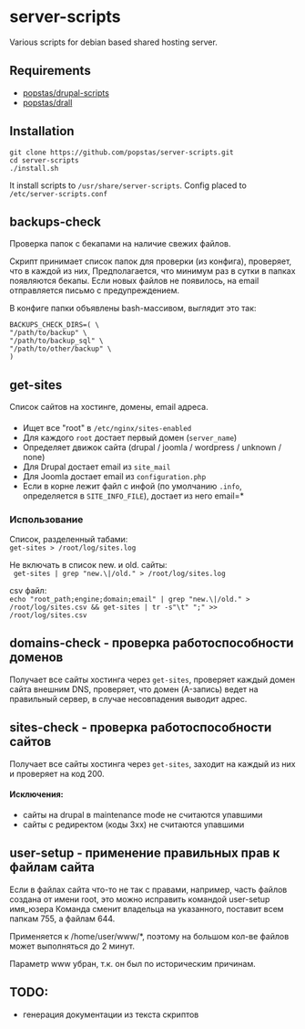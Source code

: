 # server-scripts
Various scripts for debian based shared hosting server.

## Requirements
- [popstas/drupal-scripts](https://github.com/popstas/drupal-scripts)
- [popstas/drall](https://github.com/popstas/drall)

## Installation
```
git clone https://github.com/popstas/server-scripts.git
cd server-scripts
./install.sh
```

It install scripts to `/usr/share/server-scripts`.
Config placed to `/etc/server-scripts.conf`


## backups-check
Проверка папок с бекапами на наличие свежих файлов.

Скрипт принимает список папок для проверки (из конфига), проверяет, что в каждой из них, 
Предполагается, что минимум раз в сутки в папках появляются бекапы.
Если новых файлов не появилось, на email отправляется письмо с предупреждением.

В конфиге папки объявлены bash-массивом, выглядит это так:
```
BACKUPS_CHECK_DIRS=( \
"/path/to/backup" \
"/path/to/backup_sql" \
"/path/to/other/backup" \
)
```


## get-sites
Список сайтов на хостинге, домены, email адреса.
####
- Ищет все "root" в `/etc/nginx/sites-enabled`
- Для каждого `root` достает первый домен (`server_name`)
- Определяет движок сайта (drupal / joomla / wordpress / unknown / none)
- Для Drupal достает email из `site_mail`
- Для Joomla достает email из `configuration.php`
- Если в корне лежит файл с инфой (по умолчанию `.info`, определяется в `SITE_INFO_FILE`), достает из него email=*

### Использование
Список, разделенный табами:  
```get-sites > /root/log/sites.log```

Не включать в список new. и old. сайты:  
``` get-sites | grep "new.\|/old." > /root/log/sites.log```

csv файл:  
```echo "root_path;engine;domain;email" | grep "new.\|/old." > /root/log/sites.csv && get-sites | tr -s"\t" ";" >> /root/log/sites.csv```



## domains-check - проверка работоспособности доменов
Получает все сайты хостинга через `get-sites`, проверяет каждый домен сайта внешним DNS,
проверяет, что домен (A-запись) ведет на правильный сервер, в случае несовпадения выводит адрес.



## sites-check - проверка работоспособности сайтов
Получает все сайты хостинга через `get-sites`, заходит на каждый из них и проверяет на код 200.
#### Исключения:
- сайты на drupal в maintenance mode не считаются упавшими
- сайты с редиректом (коды 3xx) не считаются упавшими




## user-setup - применение правильных прав к файлам сайта
Если в файлах сайта что-то не так с правами, например, часть файлов создана от имени root, это можно исправить командой
user-setup имя_юзера
Команда сменит владельца на указанного, поставит всем папкам 755, а файлам 644.

Применяется к /home/user/www/*, поэтому на большом кол-ве файлов может выполняться до 2 минут.

Параметр www убран, т.к. он был по историческим причинам.


## TODO:
- генерация документации из текста скриптов
